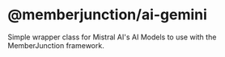 # @memberjunction/ai-gemini
Simple wrapper class for Mistral AI's AI Models to use with the MemberJunction framework.
